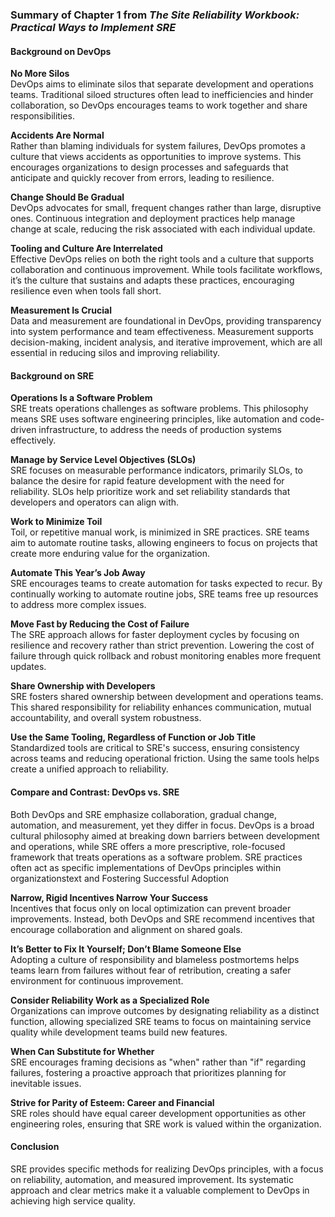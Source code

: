 ### Summary of Chapter 1 from *The Site Reliability Workbook: Practical Ways to Implement SRE*

#### Background on DevOps

**No More Silos**  
DevOps aims to eliminate silos that separate development and operations teams. Traditional siloed structures often lead to inefficiencies and hinder collaboration, so DevOps encourages teams to work together and share responsibilities.

**Accidents Are Normal**  
Rather than blaming individuals for system failures, DevOps promotes a culture that views accidents as opportunities to improve systems. This encourages organizations to design processes and safeguards that anticipate and quickly recover from errors, leading to resilience.

**Change Should Be Gradual**  
DevOps advocates for small, frequent changes rather than large, disruptive ones. Continuous integration and deployment practices help manage change at scale, reducing the risk associated with each individual update.

**Tooling and Culture Are Interrelated**  
Effective DevOps relies on both the right tools and a culture that supports collaboration and continuous improvement. While tools facilitate workflows, it’s the culture that sustains and adapts these practices, encouraging resilience even when tools fall short.

**Measurement Is Crucial**  
Data and measurement are foundational in DevOps, providing transparency into system performance and team effectiveness. Measurement supports decision-making, incident analysis, and iterative improvement, which are all essential in reducing silos and improving reliability.

#### Background on SRE

**Operations Is a Software Problem**  
SRE treats operations challenges as software problems. This philosophy means SRE uses software engineering principles, like automation and code-driven infrastructure, to address the needs of production systems effectively.

**Manage by Service Level Objectives (SLOs)**  
SRE focuses on measurable performance indicators, primarily SLOs, to balance the desire for rapid feature development with the need for reliability. SLOs help prioritize work and set reliability standards that developers and operators can align with.

**Work to Minimize Toil**  
Toil, or repetitive manual work, is minimized in SRE practices. SRE teams aim to automate routine tasks, allowing engineers to focus on projects that create more enduring value for the organization.

**Automate This Year’s Job Away**  
SRE encourages teams to create automation for tasks expected to recur. By continually working to automate routine jobs, SRE teams free up resources to address more complex issues.

**Move Fast by Reducing the Cost of Failure**  
The SRE approach allows for faster deployment cycles by focusing on resilience and recovery rather than strict prevention. Lowering the cost of failure through quick rollback and robust monitoring enables more frequent updates.

**Share Ownership with Developers**  
SRE fosters shared ownership between development and operations teams. This shared responsibility for reliability enhances communication, mutual accountability, and overall system robustness.

**Use the Same Tooling, Regardless of Function or Job Title**  
Standardized tools are critical to SRE's success, ensuring consistency across teams and reducing operational friction. Using the same tools helps create a unified approach to reliability.

#### Compare and Contrast: DevOps vs. SRE

Both DevOps and SRE emphasize collaboration, gradual change, automation, and measurement, yet they differ in focus. DevOps is a broad cultural philosophy aimed at breaking down barriers between development and operations, while SRE offers a more prescriptive, role-focused framework that treats operations as a software problem. SRE practices often act as specific implementations of DevOps principles within organizationstext and Fostering Successful Adoption

**Narrow, Rigid Incentives Narrow Your Success**  
Incentives that focus only on local optimization can prevent broader improvements. Instead, both DevOps and SRE recommend incentives that encourage collaboration and alignment on shared goals.

**It’s Better to Fix It Yourself; Don’t Blame Someone Else**  
Adopting a culture of responsibility and blameless postmortems helps teams learn from failures without fear of retribution, creating a safer environment for continuous improvement.

**Consider Reliability Work as a Specialized Role**  
Organizations can improve outcomes by designating reliability as a distinct function, allowing specialized SRE teams to focus on maintaining service quality while development teams build new features.

**When Can Substitute for Whether**  
SRE encourages framing decisions as "when" rather than "if" regarding failures, fostering a proactive approach that prioritizes planning for inevitable issues.

**Strive for Parity of Esteem: Career and Financial**  
SRE roles should have equal career development opportunities as other engineering roles, ensuring that SRE work is valued within the organization.

#### Conclusion

SRE provides specific methods for realizing DevOps principles, with a focus on reliability, automation, and measured improvement. Its systematic approach and clear metrics make it a valuable complement to DevOps in achieving high service quality.